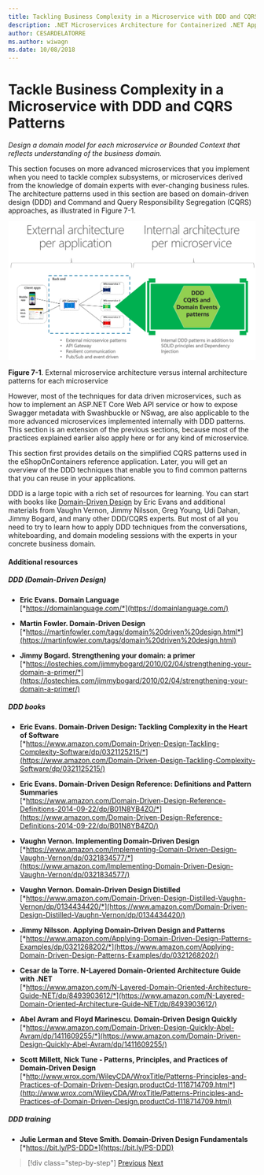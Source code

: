 ```yaml
---
title: Tackling Business Complexity in a Microservice with DDD and CQRS Patterns
description: .NET Microservices Architecture for Containerized .NET Applications | Understand how to tackle complex business scenarios applying DDD and CQRS Patterns
author: CESARDELATORRE
ms.author: wiwagn
ms.date: 10/08/2018
---
```

# Tackle Business Complexity in a Microservice with DDD and CQRS Patterns

*Design a domain model for each microservice or Bounded Context that reflects understanding of the business domain.*

This section focuses on more advanced microservices that you implement when you need to tackle complex subsystems, or microservices derived from the knowledge of domain experts with ever-changing business rules. The architecture patterns used in this section are based on domain-driven design (DDD) and Command and Query Responsibility Segregation (CQRS) approaches, as illustrated in Figure 7-1.

![Difference between external architecture: microservice patterns, API gateways, resilient communications, pub/sub, etc., and internal architecture: data driven/CRUD, DDD patterns, dependency injection, multiple libraries, etc.](./media/image1.png)

**Figure 7-1**. External microservice architecture versus internal architecture patterns for each microservice

However, most of the techniques for data driven microservices, such as how to implement an ASP.NET Core Web API service or how to expose Swagger metadata with Swashbuckle or NSwag, are also applicable to the more advanced microservices implemented internally with DDD patterns. This section is an extension of the previous sections, because most of the practices explained earlier also apply here or for any kind of microservice.

This section first provides details on the simplified CQRS patterns used in the eShopOnContainers reference application. Later, you will get an overview of the DDD techniques that enable you to find common patterns that you can reuse in your applications.

DDD is a large topic with a rich set of resources for learning. You can start with books like [Domain-Driven Design](https://domainlanguage.com/ddd/) by Eric Evans and additional materials from Vaughn Vernon, Jimmy Nilsson, Greg Young, Udi Dahan, Jimmy Bogard, and many other DDD/CQRS experts. But most of all you need to try to learn how to apply DDD techniques from the conversations, whiteboarding, and domain modeling sessions with the experts in your concrete business domain.

#### Additional resources

##### DDD (Domain-Driven Design)

- **Eric Evans. Domain Language** \
  [*https://domainlanguage.com/*](https://domainlanguage.com/)

- **Martin Fowler. Domain-Driven Design** \
  [*https://martinfowler.com/tags/domain%20driven%20design.html*](https://martinfowler.com/tags/domain%20driven%20design.html)

- **Jimmy Bogard. Strengthening your domain: a primer** \
  [*https://lostechies.com/jimmybogard/2010/02/04/strengthening-your-domain-a-primer/*](https://lostechies.com/jimmybogard/2010/02/04/strengthening-your-domain-a-primer/)

##### DDD books

- **Eric Evans. Domain-Driven Design: Tackling Complexity in the Heart of Software** \
  [*https://www.amazon.com/Domain-Driven-Design-Tackling-Complexity-Software/dp/0321125215/*](https://www.amazon.com/Domain-Driven-Design-Tackling-Complexity-Software/dp/0321125215/)

- **Eric Evans. Domain-Driven Design Reference: Definitions and Pattern Summaries** \
  [*https://www.amazon.com/Domain-Driven-Design-Reference-Definitions-2014-09-22/dp/B01N8YB4ZO/*](https://www.amazon.com/Domain-Driven-Design-Reference-Definitions-2014-09-22/dp/B01N8YB4ZO/)

- **Vaughn Vernon. Implementing Domain-Driven Design** \
  [*https://www.amazon.com/Implementing-Domain-Driven-Design-Vaughn-Vernon/dp/0321834577/*](https://www.amazon.com/Implementing-Domain-Driven-Design-Vaughn-Vernon/dp/0321834577/)

- **Vaughn Vernon. Domain-Driven Design Distilled** \
  [*https://www.amazon.com/Domain-Driven-Design-Distilled-Vaughn-Vernon/dp/0134434420/*](https://www.amazon.com/Domain-Driven-Design-Distilled-Vaughn-Vernon/dp/0134434420/)

- **Jimmy Nilsson. Applying Domain-Driven Design and Patterns** \
  [*https://www.amazon.com/Applying-Domain-Driven-Design-Patterns-Examples/dp/0321268202/*](https://www.amazon.com/Applying-Domain-Driven-Design-Patterns-Examples/dp/0321268202/)

- **Cesar de la Torre. N-Layered Domain-Oriented Architecture Guide with .NET** \
  [*https://www.amazon.com/N-Layered-Domain-Oriented-Architecture-Guide-NET/dp/8493903612/*](https://www.amazon.com/N-Layered-Domain-Oriented-Architecture-Guide-NET/dp/8493903612/)

- **Abel Avram and Floyd Marinescu. Domain-Driven Design Quickly** \
  [*https://www.amazon.com/Domain-Driven-Design-Quickly-Abel-Avram/dp/1411609255/*](https://www.amazon.com/Domain-Driven-Design-Quickly-Abel-Avram/dp/1411609255/)

- **Scott Millett, Nick Tune - Patterns, Principles, and Practices of Domain-Driven Design** \
  [*http://www.wrox.com/WileyCDA/WroxTitle/Patterns-Principles-and-Practices-of-Domain-Driven-Design.productCd-1118714709.html*](http://www.wrox.com/WileyCDA/WroxTitle/Patterns-Principles-and-Practices-of-Domain-Driven-Design.productCd-1118714709.html)

##### DDD training

- **Julie Lerman and Steve Smith. Domain-Driven Design Fundamentals** \
  [*https://bit.ly/PS-DDD*](https://bit.ly/PS-DDD)

>[!div class="step-by-step"]
[Previous](../multi-container-microservice-net-applications/implement-api-gateways-with-ocelot.md)
[Next](apply-simplified-microservice-cqrs-ddd-patterns.md)